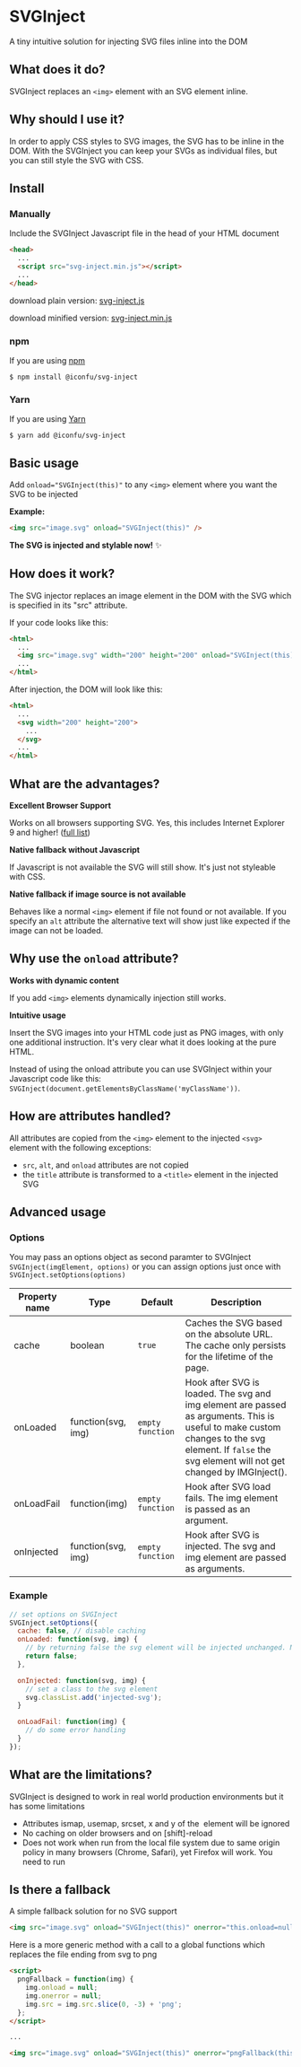 # SVGInject

A tiny intuitive solution for injecting SVG files inline into the DOM


## What does it do?

SVGInject replaces an `<img>` element with an SVG element inline.


## Why should I use it?

In order to apply CSS styles to SVG images, the SVG has to be inline in the DOM. With the SVGInject you can keep your SVGs as individual files, but you can still style the SVG with CSS.


## Install

### Manually 

Include the SVGInject Javascript file in the head of your HTML document

```html
<head>
  ...
  <script src="svg-inject.min.js"></script>
  ...
</head>
```

download plain version: [svg-inject.js](https://raw.githubusercontent.com/iconfu/svg-inject/master/dist/svg-inject.js)

download minified version: [svg-inject.min.js](https://raw.githubusercontent.com/iconfu/svg-inject/master/dist/svg-inject.min.js)

### npm

If you are using [npm](https://www.npmjs.com)

```console
$ npm install @iconfu/svg-inject
```

### Yarn

If you are using [Yarn](https://yarnpkg.com)

```console
$ yarn add @iconfu/svg-inject
```


## Basic usage

Add `onload="SVGInject(this)"` to any `<img>` element where you want the SVG to be injected

**Example:**

```html
<img src="image.svg" onload="SVGInject(this)" />
```

**The SVG is injected and stylable now!** :sparkles:


## How does it work?

The SVG injector replaces an image element in the DOM with the SVG which is specified in its "src" attribute.

If your code looks like this:

```html
<html>
  ...
  <img src="image.svg" width="200" height="200" onload="SVGInject(this)" />
  ...
</html>
```

After injection, the DOM will look like this:

```html
<html>
  ...
  <svg width="200" height="200">
    ...
  </svg>
  ...
</html>
```

## What are the advantages?

**Excellent Browser Support**

Works on all browsers supporting SVG. Yes, this includes Internet Explorer 9 and higher! ([full list](http://svgtutorial.com/svg-browser-support/))

**Native fallback without Javascript**

If Javascript is not available the SVG will still show. It's just not styleable with CSS. 

**Native fallback if image source is not available**

Behaves like a normal `<img>` element if file not found or not available. If you specify an `alt` attribute the alternative text will show just like expected if the image can not be loaded.


## Why use the `onload` attribute?

**Works with dynamic content**

If you add `<img>` elements dynamically injection still works.   

**Intuitive usage**

Insert the SVG images into your HTML code just as PNG images, with only one additional instruction. It's very clear what it does looking at the pure HTML.

Instead of using the onload attribute you can use SVGInject within your Javascript code like this: `SVGInject(document.getElementsByClassName('myClassName'))`.


## How are attributes handled?

All attributes are copied from the `<img>` element to the injected `<svg>` element with the following exceptions:

* `src`, `alt`, and `onload` attributes are not copied
* the `title` attribute is transformed to a `<title>` element in the injected SVG 


## Advanced usage

### Options

You may pass an options object as second paramter to SVGInject `SVGInject(imgElement, options)` or you can assign options just once with `SVGInject.setOptions(options)`

| Property name | Type | Default | Description |
| ------------- | ---- | ------- | ----------- |
| cache | boolean | `true` | Caches the SVG based on the absolute URL. The cache only persists for the lifetime of the page. |
| onLoaded | function(svg, img) | `empty function` | Hook after SVG is loaded. The svg and img element are passed as arguments. This is useful to make custom changes to the svg element. If `false` the svg element will not get changed by IMGInject(). |
| onLoadFail | function(img) | `empty function` | Hook after SVG load fails. The img element is passed as an argument. |
| onInjected | function(svg, img) | `empty function` | Hook after SVG is injected. The svg and img element are passed as arguments. |

### Example

```javascript
// set options on SVGInject
SVGInject.setOptions({
  cache: false, // disable caching
  onLoaded: function(svg, img) {
    // by returning false the svg element will be injected unchanged. No attributes of the img tag will get copied to the svg element
    return false;
  },

  onInjected: function(svg, img) {
    // set a class to the svg element
    svg.classList.add('injected-svg');
  }

  onLoadFail: function(img) {
    // do some error handling
  }
});

```


## What are the limitations?

SVGInject is designed to work in real world production environments but it has some limitations

* Attributes ismap, usemap, srcset, x and y of the <img> element will be ignored
* No caching on older browsers and on [shift]-reload
* Does not work when run from the local file system due to same origin policy in many browsers (Chrome, Safari), yet Firefox will work. You need to run


## Is there a fallback 

A simple fallback solution for no SVG support


```html
<img src="image.svg" onload="SVGInject(this)" onerror="this.onload=null;this.onerror=null;this.src='image.png';">
```

Here is a more generic method with a call to a global functions which replaces the file ending from svg to png

```html
<script>
  pngFallback = function(img) {
    img.onload = null;
    img.onerror = null;
    img.src = img.src.slice(0, -3) + 'png';
  };
</script>

...

<img src="image.svg" onload="SVGInject(this)" onerror="pngFallback(this)">
```

